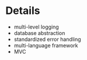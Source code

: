 # Details #

  * multi-level logging
  * database abstraction
  * standardized error handling
  * multi-language framework
  * MVC